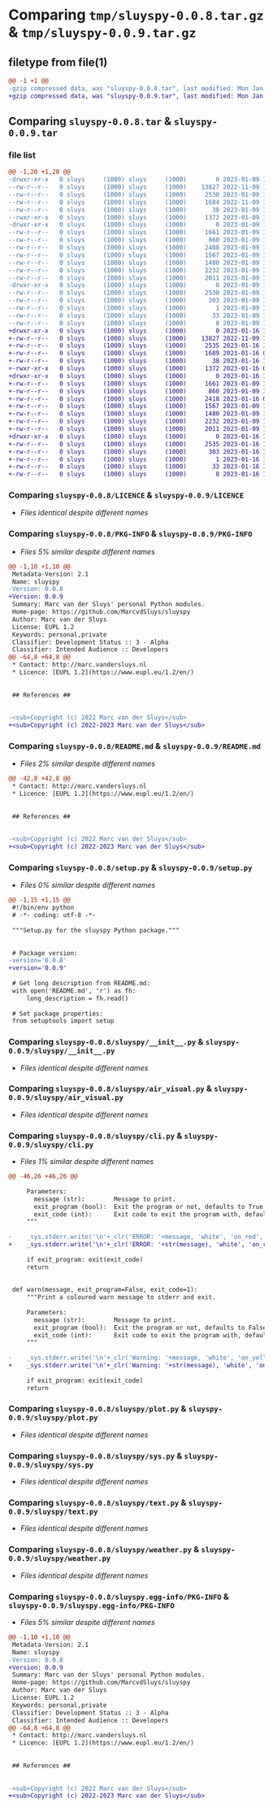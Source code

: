 # Comparing `tmp/sluyspy-0.0.8.tar.gz` & `tmp/sluyspy-0.0.9.tar.gz`

## filetype from file(1)

```diff
@@ -1 +1 @@
-gzip compressed data, was "sluyspy-0.0.8.tar", last modified: Mon Jan  9 16:48:35 2023, max compression
+gzip compressed data, was "sluyspy-0.0.9.tar", last modified: Mon Jan 16 10:26:13 2023, max compression
```

## Comparing `sluyspy-0.0.8.tar` & `sluyspy-0.0.9.tar`

### file list

```diff
@@ -1,20 +1,20 @@
-drwxr-xr-x   0 sluys     (1000) sluys     (1000)        0 2023-01-09 16:48:35.213473 sluyspy-0.0.8/
--rw-r--r--   0 sluys     (1000) sluys     (1000)    13827 2022-11-09 13:13:47.000000 sluyspy-0.0.8/LICENCE
--rw-r--r--   0 sluys     (1000) sluys     (1000)     2530 2023-01-09 16:48:35.213473 sluyspy-0.0.8/PKG-INFO
--rw-r--r--   0 sluys     (1000) sluys     (1000)     1684 2022-11-09 13:13:47.000000 sluyspy-0.0.8/README.md
--rw-r--r--   0 sluys     (1000) sluys     (1000)       38 2023-01-09 16:48:35.213473 sluyspy-0.0.8/setup.cfg
--rwxr-xr-x   0 sluys     (1000) sluys     (1000)     1372 2023-01-09 16:45:43.000000 sluyspy-0.0.8/setup.py
-drwxr-xr-x   0 sluys     (1000) sluys     (1000)        0 2023-01-09 16:48:35.212473 sluyspy-0.0.8/sluyspy/
--rw-r--r--   0 sluys     (1000) sluys     (1000)     1661 2023-01-09 16:05:47.000000 sluyspy-0.0.8/sluyspy/__init__.py
--rw-r--r--   0 sluys     (1000) sluys     (1000)      860 2023-01-09 16:05:47.000000 sluyspy-0.0.8/sluyspy/air_visual.py
--rw-r--r--   0 sluys     (1000) sluys     (1000)     2408 2023-01-09 16:05:47.000000 sluyspy-0.0.8/sluyspy/cli.py
--rw-r--r--   0 sluys     (1000) sluys     (1000)     1567 2023-01-09 16:05:47.000000 sluyspy-0.0.8/sluyspy/plot.py
--rw-r--r--   0 sluys     (1000) sluys     (1000)     1480 2023-01-09 16:27:50.000000 sluyspy-0.0.8/sluyspy/sys.py
--rw-r--r--   0 sluys     (1000) sluys     (1000)     2232 2023-01-09 16:05:47.000000 sluyspy-0.0.8/sluyspy/text.py
--rw-r--r--   0 sluys     (1000) sluys     (1000)     2011 2023-01-09 16:05:47.000000 sluyspy-0.0.8/sluyspy/weather.py
-drwxr-xr-x   0 sluys     (1000) sluys     (1000)        0 2023-01-09 16:48:35.213473 sluyspy-0.0.8/sluyspy.egg-info/
--rw-r--r--   0 sluys     (1000) sluys     (1000)     2530 2023-01-09 16:48:35.000000 sluyspy-0.0.8/sluyspy.egg-info/PKG-INFO
--rw-r--r--   0 sluys     (1000) sluys     (1000)      303 2023-01-09 16:48:35.000000 sluyspy-0.0.8/sluyspy.egg-info/SOURCES.txt
--rw-r--r--   0 sluys     (1000) sluys     (1000)        1 2023-01-09 16:48:35.000000 sluyspy-0.0.8/sluyspy.egg-info/dependency_links.txt
--rw-r--r--   0 sluys     (1000) sluys     (1000)       33 2023-01-09 16:48:35.000000 sluyspy-0.0.8/sluyspy.egg-info/requires.txt
--rw-r--r--   0 sluys     (1000) sluys     (1000)        8 2023-01-09 16:48:35.000000 sluyspy-0.0.8/sluyspy.egg-info/top_level.txt
+drwxr-xr-x   0 sluys     (1000) sluys     (1000)        0 2023-01-16 10:26:13.006322 sluyspy-0.0.9/
+-rw-r--r--   0 sluys     (1000) sluys     (1000)    13827 2022-11-09 13:13:47.000000 sluyspy-0.0.9/LICENCE
+-rw-r--r--   0 sluys     (1000) sluys     (1000)     2535 2023-01-16 10:26:13.006322 sluyspy-0.0.9/PKG-INFO
+-rw-r--r--   0 sluys     (1000) sluys     (1000)     1689 2023-01-16 08:40:18.000000 sluyspy-0.0.9/README.md
+-rw-r--r--   0 sluys     (1000) sluys     (1000)       38 2023-01-16 10:26:13.006322 sluyspy-0.0.9/setup.cfg
+-rwxr-xr-x   0 sluys     (1000) sluys     (1000)     1372 2023-01-16 08:40:42.000000 sluyspy-0.0.9/setup.py
+drwxr-xr-x   0 sluys     (1000) sluys     (1000)        0 2023-01-16 10:26:13.006322 sluyspy-0.0.9/sluyspy/
+-rw-r--r--   0 sluys     (1000) sluys     (1000)     1661 2023-01-09 16:05:47.000000 sluyspy-0.0.9/sluyspy/__init__.py
+-rw-r--r--   0 sluys     (1000) sluys     (1000)      860 2023-01-09 16:05:47.000000 sluyspy-0.0.9/sluyspy/air_visual.py
+-rw-r--r--   0 sluys     (1000) sluys     (1000)     2418 2023-01-16 08:38:29.000000 sluyspy-0.0.9/sluyspy/cli.py
+-rw-r--r--   0 sluys     (1000) sluys     (1000)     1567 2023-01-09 16:05:47.000000 sluyspy-0.0.9/sluyspy/plot.py
+-rw-r--r--   0 sluys     (1000) sluys     (1000)     1480 2023-01-09 16:27:50.000000 sluyspy-0.0.9/sluyspy/sys.py
+-rw-r--r--   0 sluys     (1000) sluys     (1000)     2232 2023-01-09 16:05:47.000000 sluyspy-0.0.9/sluyspy/text.py
+-rw-r--r--   0 sluys     (1000) sluys     (1000)     2011 2023-01-09 16:05:47.000000 sluyspy-0.0.9/sluyspy/weather.py
+drwxr-xr-x   0 sluys     (1000) sluys     (1000)        0 2023-01-16 10:26:13.006322 sluyspy-0.0.9/sluyspy.egg-info/
+-rw-r--r--   0 sluys     (1000) sluys     (1000)     2535 2023-01-16 10:26:12.000000 sluyspy-0.0.9/sluyspy.egg-info/PKG-INFO
+-rw-r--r--   0 sluys     (1000) sluys     (1000)      303 2023-01-16 10:26:12.000000 sluyspy-0.0.9/sluyspy.egg-info/SOURCES.txt
+-rw-r--r--   0 sluys     (1000) sluys     (1000)        1 2023-01-16 10:26:12.000000 sluyspy-0.0.9/sluyspy.egg-info/dependency_links.txt
+-rw-r--r--   0 sluys     (1000) sluys     (1000)       33 2023-01-16 10:26:12.000000 sluyspy-0.0.9/sluyspy.egg-info/requires.txt
+-rw-r--r--   0 sluys     (1000) sluys     (1000)        8 2023-01-16 10:26:12.000000 sluyspy-0.0.9/sluyspy.egg-info/top_level.txt
```

### Comparing `sluyspy-0.0.8/LICENCE` & `sluyspy-0.0.9/LICENCE`

 * *Files identical despite different names*

### Comparing `sluyspy-0.0.8/PKG-INFO` & `sluyspy-0.0.9/PKG-INFO`

 * *Files 5% similar despite different names*

```diff
@@ -1,10 +1,10 @@
 Metadata-Version: 2.1
 Name: sluyspy
-Version: 0.0.8
+Version: 0.0.9
 Summary: Marc van der Sluys' personal Python modules.
 Home-page: https://github.com/MarcvdSluys/sluyspy
 Author: Marc van der Sluys
 License: EUPL 1.2
 Keywords: personal,private
 Classifier: Development Status :: 3 - Alpha
 Classifier: Intended Audience :: Developers
@@ -64,8 +64,8 @@
 * Contact: http://marc.vandersluys.nl
 * Licence: [EUPL 1.2](https://www.eupl.eu/1.2/en/)
 
 
 ## References ##
 
 
-<sub>Copyright (c) 2022 Marc van der Sluys</sub>
+<sub>Copyright (c) 2022-2023 Marc van der Sluys</sub>
```

### Comparing `sluyspy-0.0.8/README.md` & `sluyspy-0.0.9/README.md`

 * *Files 2% similar despite different names*

```diff
@@ -42,8 +42,8 @@
 * Contact: http://marc.vandersluys.nl
 * Licence: [EUPL 1.2](https://www.eupl.eu/1.2/en/)
 
 
 ## References ##
 
 
-<sub>Copyright (c) 2022 Marc van der Sluys</sub>
+<sub>Copyright (c) 2022-2023 Marc van der Sluys</sub>
```

### Comparing `sluyspy-0.0.8/setup.py` & `sluyspy-0.0.9/setup.py`

 * *Files 0% similar despite different names*

```diff
@@ -1,15 +1,15 @@
 #!/bin/env python
 # -*- coding: utf-8 -*-
 
 """Setup.py for the sluyspy Python package."""
 
 
 # Package version:
-version='0.0.8'
+version='0.0.9'
 
 # Get long description from README.md:
 with open('README.md', 'r') as fh:
     long_description = fh.read()
 
 # Set package properties:
 from setuptools import setup
```

### Comparing `sluyspy-0.0.8/sluyspy/__init__.py` & `sluyspy-0.0.9/sluyspy/__init__.py`

 * *Files identical despite different names*

### Comparing `sluyspy-0.0.8/sluyspy/air_visual.py` & `sluyspy-0.0.9/sluyspy/air_visual.py`

 * *Files identical despite different names*

### Comparing `sluyspy-0.0.8/sluyspy/cli.py` & `sluyspy-0.0.9/sluyspy/cli.py`

 * *Files 1% similar despite different names*

```diff
@@ -46,26 +46,26 @@
     
     Parameters:
       message (str):        Message to print.
       exit_program (bool):  Exit the program or not, defaults to True.
       exit_code (int):      Exit code to exit the program with, defaults to 1.
     """
     
-    _sys.stderr.write('\n'+_clr('ERROR: '+message, 'white', 'on_red', attrs=['bold'])+'\n\n')
+    _sys.stderr.write('\n'+_clr('ERROR: '+str(message), 'white', 'on_red', attrs=['bold'])+'\n\n')
     
     if exit_program: exit(exit_code)
     return
 
 
 def warn(message, exit_program=False, exit_code=1):
     """Print a coloured warn message to stderr and exit.
     
     Parameters:
       message (str):        Message to print.
       exit_program (bool):  Exit the program or not, defaults to False.
       exit_code (int):      Exit code to exit the program with, defaults to 1.
     """
     
-    _sys.stderr.write('\n'+_clr('Warning: '+message, 'white', 'on_yellow', attrs=['bold'])+'\n\n')
+    _sys.stderr.write('\n'+_clr('Warning: '+str(message), 'white', 'on_yellow', attrs=['bold'])+'\n\n')
     
     if exit_program: exit(exit_code)
     return
```

### Comparing `sluyspy-0.0.8/sluyspy/plot.py` & `sluyspy-0.0.9/sluyspy/plot.py`

 * *Files identical despite different names*

### Comparing `sluyspy-0.0.8/sluyspy/sys.py` & `sluyspy-0.0.9/sluyspy/sys.py`

 * *Files identical despite different names*

### Comparing `sluyspy-0.0.8/sluyspy/text.py` & `sluyspy-0.0.9/sluyspy/text.py`

 * *Files identical despite different names*

### Comparing `sluyspy-0.0.8/sluyspy/weather.py` & `sluyspy-0.0.9/sluyspy/weather.py`

 * *Files identical despite different names*

### Comparing `sluyspy-0.0.8/sluyspy.egg-info/PKG-INFO` & `sluyspy-0.0.9/sluyspy.egg-info/PKG-INFO`

 * *Files 5% similar despite different names*

```diff
@@ -1,10 +1,10 @@
 Metadata-Version: 2.1
 Name: sluyspy
-Version: 0.0.8
+Version: 0.0.9
 Summary: Marc van der Sluys' personal Python modules.
 Home-page: https://github.com/MarcvdSluys/sluyspy
 Author: Marc van der Sluys
 License: EUPL 1.2
 Keywords: personal,private
 Classifier: Development Status :: 3 - Alpha
 Classifier: Intended Audience :: Developers
@@ -64,8 +64,8 @@
 * Contact: http://marc.vandersluys.nl
 * Licence: [EUPL 1.2](https://www.eupl.eu/1.2/en/)
 
 
 ## References ##
 
 
-<sub>Copyright (c) 2022 Marc van der Sluys</sub>
+<sub>Copyright (c) 2022-2023 Marc van der Sluys</sub>
```

